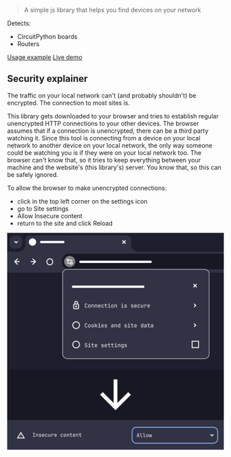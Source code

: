 > A simple js library that helps you find devices on your network

Detects:

- CircuitPython boards
- Routers

[Usage example](https://github.com/sensei-alex/scan/blob/main/index.html)
[Live demo](https://snlx.net/scan)

## Security explainer

The traffic on your local network can't (and probably shouldn't) be encrypted.
The connection to most sites is.

This library gets downloaded to your browser and tries to establish regular unencrypted HTTP connections to your other devices.
The browser assumes that if a connection is unencrypted, there can be a third party watching it.
Since this tool is connecting from a device on your local network to another device on your local network, the only way someone could
be watching you is if they were on your local network too. The browser can't know that, so it tries to keep everything between your machine
and the website's (this library's) server. You know that, so this can be safely ignored.

To allow the browser to make unencrypted connections:

- click in the top left corner on the settings icon
- go to Site settings
- Allow Insecure content
- return to the site and click Reload

![chrome screenshots](scan-security.svg)
